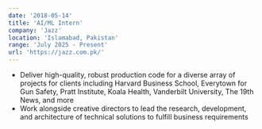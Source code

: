 ```yaml
---
date: '2018-05-14'
title: 'AI/ML Intern'
company: 'Jazz'
location: 'Islamabad, Pakistan'
range: 'July 2025 - Present'
url: 'https://jazz.com.pk/'
---
```


- Deliver high-quality, robust production code for a diverse array of projects for clients including Harvard Business School, Everytown for Gun Safety, Pratt Institute, Koala Health, Vanderbilt University, The 19th News, and more
- Work alongside creative directors to lead the research, development, and architecture of technical solutions to fulfill business requirements

